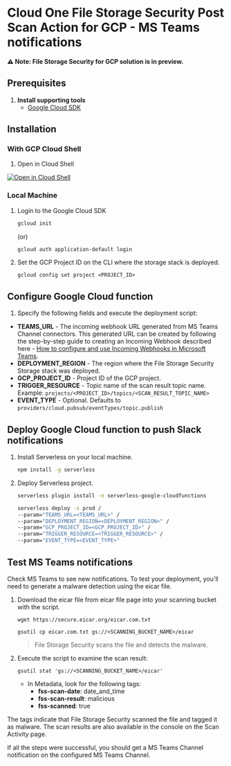 # Cloud One File Storage Security Post Scan Action for GCP - MS Teams notifications

**:warning: Note: File Storage Security for GCP solution is in preview.**

## Prerequisites

1. **Install supporting tools**
   - [Google Cloud SDK](https://cloud.google.com/sdk/docs/install-sdk)

## Installation

### With GCP Cloud Shell

1. Open in Cloud Shell

[![Open in Cloud Shell](https://gstatic.com/cloudssh/images/open-btn.svg)](https://shell.cloud.google.com/cloudshell/editor?cloudshell_git_repo=https%3A%2F%2Fgithub.com%2Ftrendmicro%2Fcloudone-filestorage-plugins.git&cloudshell_workspace=post-scan-actions%2Fgcp-python-teams-notification&cloudshell_tutorial=docs/deploy-tutorial.md)

### Local Machine

1. Login to the Google Cloud SDK

   ```sh
   gcloud init
   ```

   (or)

   ```sh
   gcloud auth application-default login
   ```

2. Set the GCP Project ID on the CLI where the storage stack is deployed.

   ```
   gcloud config set project <PROJECT_ID>
   ```

## Configure Google Cloud function

1. Specify the following fields and execute the deployment script:

- **TEAMS_URL** - The incoming webhook URL generated from MS Teams Channel connectors. This generated URL can be created by following the step-by-step guide to creating an Incoming Webhook described here - [How to configure and use Incoming Webhooks in Microsoft Teams](https://techcommunity.microsoft.com/t5/microsoft-365-pnp-blog/how-to-configure-and-use-incoming-webhooks-in-microsoft-teams/ba-p/2051118).
- **DEPLOYMENT_REGION** - The region where the File Storage Security Storage stack was deployed.
- **GCP_PROJECT_ID** - Project ID of the GCP project.
- **TRIGGER_RESOURCE** - Topic name of the scan result topic name. Example: `projects/<PROJECT_ID>/topics/<SCAN_RESULT_TOPIC_NAME>`
- **EVENT_TYPE** - Optional. Defaults to `providers/cloud.pubsub/eventTypes/topic.publish`

## Deploy Google Cloud function to push Slack notifications

1. Install Serverless on your local machine.

   ```sh
   npm install -g serverless
   ```

2. Deploy Serverless project.

   ```sh
   serverless plugin install -n serverless-google-cloudfunctions

   serverless deploy -s prod /
   --param="TEAMS_URL=<TEAMS_URL>" /
   --param="DEPLOYMENT_REGION=<DEPLOYMENT_REGION>" /
   --param="GCP_PROJECT_ID=<GCP_PROJECT_ID>" /
   --param="TRIGGER_RESOURCE=<TRIGGER_RESOURCE>" /
   --param="EVENT_TYPE=<EVENT_TYPE>"
   ```

## Test MS Teams notifications

Check MS Teams to see new notifications. To test your deployment, you'll need to generate a malware detection using the eicar file.

1. Download the eicar file from eicar file page into your scanning bucket with the script.

    ```
    wget https://secure.eicar.org/eicar.com.txt

    gsutil cp eicar.com.txt gs://<SCANNING_BUCKET_NAME>/eicar
    ```

   > File Storage Security scans the file and detects the malware.

2. Execute the script to examine the scan result:

    ```
    gsutil stat 'gs://<SCANNING_BUCKET_NAME>/eicar'
    ```

   - In Metadata, look for the following tags:
      * **fss-scan-date**: date_and_time
      * **fss-scan-result**: malicious
      * **fss-scanned**: true

The tags indicate that File Storage Security scanned the file and tagged it as malware. The scan results are also available in the console on the Scan Activity page.

If all the steps were successful, you should get a MS Teams Channel notification on the configured MS Teams Channel.
